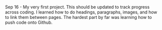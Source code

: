 Sep 16 - My very first project. This should be updated to track progress across coding. I learned how to do headings, paragraphs, images, and how to link them between pages. The hardest part by far was learning how to push code onto Github. 